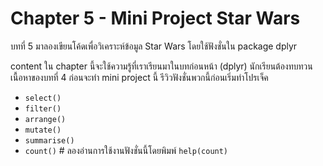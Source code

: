 # Chapter 5 - Mini Project Star Wars

บทที่ 5 มาลองเขียนโค้ดเพื่อวิเคราะห์ข้อมูล Star Wars โดยใช้ฟังชั่นใน package dplyr

content ใน chapter นี้จะใช้ความรู้ที่เราเรียนมาในบทก่อนหน้า (dplyr) นักเรียนต้องทบทวนเนื้อหาของบทที่ 4 ก่อนจะทำ mini project นี้ รีวิวฟังชั่นพวกนี้ก่อนเริ่มทำโปรเจ็ค
- `select()`
- `filter()`
- `arrange()`
- `mutate()`
- `summarise()`
- `count()` # ลองอ่านการใช้งานฟังชั่นนี้โดยพิมพ์ `help(count)`
